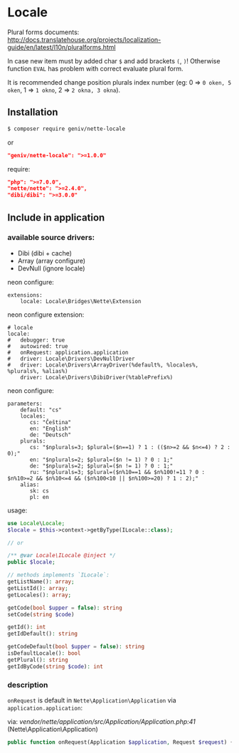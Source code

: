 Locale
======

Plural forms documents: http://docs.translatehouse.org/projects/localization-guide/en/latest/l10n/pluralforms.html

In case new item must by added char `$` and add brackets `(`, `)`! Otherwise function `EVAL` has problem with correct evaluate plural form.

It is recommended change position plurals index number (eg: 0 => `0 oken, 5 oken`, 1 => `1 okno`, 2 => `2 okna, 3 okna`).

Installation
------------

```sh
$ composer require geniv/nette-locale
```
or
```json
"geniv/nette-locale": ">=1.0.0"
```

require:
```json
"php": ">=7.0.0",
"nette/nette": ">=2.4.0",
"dibi/dibi": ">=3.0.0"
```

Include in application
----------------------

### available source drivers:
- Dibi (dibi + cache)
- Array (array configure)
- DevNull (ignore locale)

neon configure:
```neon
extensions:
    locale: Locale\Bridges\Nette\Extension
```

neon configure extension:
```neon
# locale
locale:
#   debugger: true
#   autowired: true
#   onRequest: application.application
#   driver: Locale\Drivers\DevNullDriver
#   driver: Locale\Drivers\ArrayDriver(%default%, %locales%, %plurals%, %alias%)
    driver: Locale\Drivers\DibiDriver(%tablePrefix%)
```

neon configure:
```neon
parameters:
    default: "cs"
    locales:
       cs: "Čeština"
       en: "English"
       de: "Deutsch"
    plurals:
       cs: "$nplurals=3; $plural=($n==1) ? 1 : (($n>=2 && $n<=4) ? 2 : 0);"
       en: "$nplurals=2; $plural=($n != 1) ? 0 : 1;"
       de: "$nplurals=2; $plural=($n != 1) ? 0 : 1;"
       ru: "$nplurals=3; $plural=($n%10==1 && $n%100!=11 ? 0 : $n%10>=2 && $n%10<=4 && ($n%100<10 || $n%100>=20) ? 1 : 2);"
    alias:
       sk: cs
       pl: en
```

usage:
```php
use Locale\Locale;
$locale = $this->context->getByType(ILocale::class);

// or

/** @var Locale\ILocale @inject */
public $locale;

// methods implements `ILocale`:
getListName(): array;
getListId(): array;
getLocales(): array;

getCode(bool $upper = false): string
setCode(string $code)

getId(): int
getIdDefault(): string

getCodeDefault(bool $upper = false): string
isDefaultLocale(): bool
getPlural(): string
getIdByCode(string $code): int
```

### description
`onRequest` is default in `Nette\Application\Application` via `application.application`:

via: _vendor/nette/application/src/Application/Application.php:41_ (Nette\Application\Application)

```php
public function onRequest(Application $application, Request $request) {}
```
